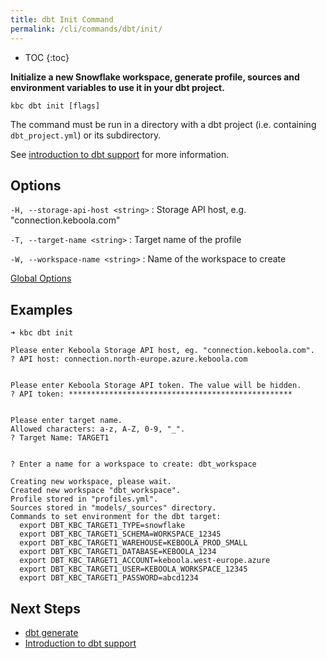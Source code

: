 ```yaml
---
title: dbt Init Command
permalink: /cli/commands/dbt/init/
---
```


* TOC
{:toc}

**Initialize a new Snowflake workspace, generate profile, sources and environment variables to use it in your dbt project.**

```
kbc dbt init [flags]
```

The command must be run in a directory with a dbt project (i.e. containing `dbt_project.yml`) or its subdirectory.

See [introduction to dbt support](/cli/dbt/) for more information.

## Options

`-H, --storage-api-host <string>`
: Storage API host, e.g. "connection.keboola.com"

`-T, --target-name <string>`
: Target name of the profile

`-W, --workspace-name <string>` 
: Name of the workspace to create

[Global Options](/cli/commands/#global-options)

## Examples

```
➜ kbc dbt init

Please enter Keboola Storage API host, eg. "connection.keboola.com".
? API host: connection.north-europe.azure.keboola.com


Please enter Keboola Storage API token. The value will be hidden.
? API token: **************************************************


Please enter target name.
Allowed characters: a-z, A-Z, 0-9, "_".
? Target Name: TARGET1


? Enter a name for a workspace to create: dbt_workspace

Creating new workspace, please wait.
Created new workspace "dbt_workspace".
Profile stored in "profiles.yml".
Sources stored in "models/_sources" directory.
Commands to set environment for the dbt target:
  export DBT_KBC_TARGET1_TYPE=snowflake
  export DBT_KBC_TARGET1_SCHEMA=WORKSPACE_12345
  export DBT_KBC_TARGET1_WAREHOUSE=KEBOOLA_PROD_SMALL
  export DBT_KBC_TARGET1_DATABASE=KEBOOLA_1234
  export DBT_KBC_TARGET1_ACCOUNT=keboola.west-europe.azure
  export DBT_KBC_TARGET1_USER=KEBOOLA_WORKSPACE_12345
  export DBT_KBC_TARGET1_PASSWORD=abcd1234
```

## Next Steps

- [dbt generate](/cli/commands/dbt/generate/)
- [Introduction to dbt support](/cli/dbt/)
